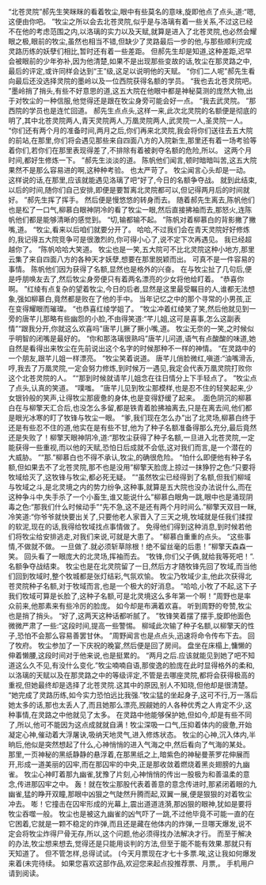 “北苍灵院”郝先生笑眯眯的看着牧尘,眼中有些莫名的意味,旋即他点了点头,道:“嗯,这便由你吧。
”牧尘之所以会去北苍灵院,似乎是与洛璃有着一些关系,不过这已经不在他的考虑范围之内,以洛璃的实力以及天赋,就算是进入了北苍灵院,也必然会耀眼之极,眼前的牧尘,虽然也相当不错,但缺少了灵路最后一步的他,与那些顺利完成灵路历练的妖孽们相比,暂时还有着一些差距。
但郝先生却是知道,这种差距,迟早会被眼前的少年弥补,因为他清楚,如果不是出现那些变故的话,牧尘在那灵路之中,最后的评定,或许同样会达到“王”级,这足以说明他的天赋。
“你们二人呢”郝先生看向最后还没选择灵院的墨岭以及一位西院获得名额的学员。
“我也去北苍灵院吧。
”墨岭捎了捎头,有些不好意思的道,这五大院在他眼中都是神秘莫测的庞然大物,出于对牧尘的一种信服,他觉得还是跟在牧尘身旁可能会好一点。
“我去武灵院。
”那西院的学员也是连忙回道。
郝先生点点头,这样一来,此次北灵院的名额便是彻底的明了,其中北苍灵院两人,青天灵院两人,万凰灵院两人,武灵院一人,圣灵院一人。
“你们还有两个月的准备时间,两月之后,你们再来北灵院,我会将你们送往去五大院的前站,在那里,你们将会遇见那些来自四面八方的入院新生,那里还有着一场考验等着你们,若你们在那里表现得差了,不排除有着被剥夺名额的危险,所以。
这两个月时间,都好生修炼一下。
”郝先生淡淡的道。
陈帆他们闻言,顿时暗暗叫苦,这五大院果然不是那么容易进的啊,这种种考验。
也太严苛了。
牧尘闻言心头却是一动。
这样说的话,在那里,应该就能遇见洛璃了吧“好了,今日的名额争夺战。
就到此结束,以后的时间,随你们自己安排,即便是要暂离北灵院都可以,但记得两月后的时间就好。
”郝先生挥了挥手。
然后便是慢悠悠的转身而去。
随着郝先生离去,陈帆他们也是松了一口气,柳慕白眼神阴冷的看了牧尘一眼,然后直接拂袖而去,那怒火,连陈帆他们都是能够清晰的感觉到。
“切,输都输不起。
”陈帆对着柳慕白的背影撇了撇嘴,道。
“牧尘,看来以后咱们就要分开了。
哈哈,不过我们会在青天灵院好好修炼的,我记得五大院竞争可是很激烈的,你可得小心了,说不定下次再遇见。
我已经超越你了。
”陈帆哈哈大笑道。
牧尘也是一笑,五大院可不比北灵院这种小地方,那里云集了来自四面八方的各种天才妖孽,想要在那里脱颖而出。
可真不是一件容易的事情。
陈帆他们因为获得了名额,显然也是格外的兴奋。
在与牧尘扯了几句后,便是呼朋唤友去了,然后牧尘身旁便只有着两名漂亮的少女将他给盯着。
“恭喜你啊。
”红绫有点复杂的望着牧尘,今日的后者,显然是这里最受瞩目的人,谁都无法想象,强如柳慕白,竟然都是败在了他的手中。
当年记忆之中的那个寻常的小男孩,正在变得耀眼而璀璨。
“也恭喜红绫学姐了。
”牧尘冲着红绫笑了笑,然后他就见到一旁的唐芊儿那略有些幽怨的小脸,不由得笑道:“芊儿姐,这可是喜事,怎么这副表情”“跟我分开,你就这么欢喜吗”唐芊儿撅了撅小嘴,道。
牧尘无奈的一笑,之时候似乎明智的闭嘴是最好的。
“你和那洛璃很熟吗”唐芊儿问道,语气有点酸酸的味道,她自然是看得出来牧尘在先前说出这个名字的时候那种不一样的神情。
“在灵路中的一个朋友,跟芊儿姐一样漂亮。
”牧尘笑着说道。
唐芊儿俏脸微红,嗔道:“油嘴滑舌,哼,我去了万凰灵院,一定会努力修炼,到时候万一遇见,我定会代表万凰灵院打败你这个北苍灵院的人。
”“那到时候就请芊儿姐念在往日情分上下手轻点了。
”牧尘点了点头,认真的笑道。
“噗嗤。
”唐芊儿见到牧尘那模样,也是忍不住的轻笑起来,少女银铃般的笑声,让得牧尘那疲惫的身体,也是变得舒缓了起来。
.面色阴沉的柳慕白在与柳擎天汇合后,也没怎么多留,都是铁青着脸拂袖离去,只是在离去间,他们都是眼光冰寒的盯了牧锋与牧尘一眼。
“爹,我们现在怎么办”出了北灵场,柳慕白终于还是有些忍不住的道,他实在是有些不甘,他为了种子名额准备得那么充分,最后竟然还是失败了！柳擎天眼神阴冷,道:“那牧尘获得了种子名额,一旦进入北苍灵院,一定能获得一些重视,而以他的天赋,恐怕日后成就不会低,这对我们而言,是一个潜在的大威胁。
”“那.”柳慕白也不得不承认,牧尘,的确很危险。
“怕什么即便他有种子名额,但如果去不了北苍灵院,那不也是没用”柳擎天脸庞上掠过一抹狰狞之色:“只要将牧域给灭了,这牧锋与牧尘,都必死无疑。
”“虽然牧尘已经得到了名额,但我们柳域与牧域之斗,是北灵境之内的势力纷争,这种事,就算是五大院也没办法说什么,而在这种争斗中,失手杀了一个小畜生,谁又能说什么”柳慕白眼角一跳,眼中也是涌现阴毒之色:“那我们什么时候动手”“先不急,这不是还有两个月时间么.”柳擎天双目一眯,冷笑道:“你爷爷就快要出关了,只要他老人家晋入了三天之境,牧域就是任我们揉捏的软泥,现在的话,我得给牧域找点事情做了。
免得他们得到这种消息,到时候若他们将牧尘给安排逃走,对我们来说,可就是大患了。
”柳慕白重重的点头。
“这些事情,不做就不做。
一旦做了.就必须斩草除根！绝不留丝毫的后患！”柳擎天森森一笑。
回头看了一眼庞大的北灵场,挥袖而去。
“牧锋,你们父子俩,就给我等死吧！”.名额争夺战结束。
牧尘也是在北灵院留了一日,然后方才随牧锋先回了牧域,而当他们回到牧域时,整个牧城都是张灯结彩,气氛欢愉。
牧尘乃牧域少主,他此次获得北苍灵院种子名额,对于牧域而言,也是一个极大的好消息。
“哈哈,小牧了不起,这下子我们牧域可算是长脸了,这种子名额,可是北灵境这么多年第一个啊！”周野也是率众前来,他那素来有些冷厉的脸庞。
如今却是布满着欢喜。
听到周野的夸赞,牧尘也是捎了捎头。
“好了,这两天这种话都听腻了。
”牧锋笑着摆了摆手,旋即他面色微微严肃了一些:“这段时间,提高一些警惕。
柳域此次输了种子名额,以柳擎天的性子,恐怕不会那么容易善罢甘休。
”周野闻言也是点点头,迅速将命令传布下去。
回了牧府。
牧尘参加了一下庆祝的晚宴,然后便是回了房间。
盘坐在床榻上,慵懒的伸着懒腰,这段时间对于他来说,也是挺累的。
“两月之后.应该就能见到她了吧不知道这么久不见,有没什么变化.”牧尘喃喃自语,那俊逸的脸庞在此时显得格外的柔和,以洛璃的天赋以及在那灵路之中的等级评定,不管是去哪座灵院,都将会获得极高的重视,但她最终却是选择了北苍灵院.这其中的原因,别人不知晓,但他却是很清楚。
“她完成了灵路历练,如今实力恐怕远比我强.”牧尘猛的坐起身子,这可不行,万一落后她太多的话,那也太丢人了,而且她那么漂亮,觊觎她的人各种优秀之人肯定不少,这种事情,在灵路之中他就见了太多。
在灵路中他能够保护她,但如今,却是有些不同了,所以,他可不能因为这点成就就自满！牧尘深吸一口气,压抑着体内的疲惫,开始凝定心神,催动着大浮屠诀,吸纳天地灵气,进入修炼状态。
牧尘的心神,沉入体内,半晌后,他似是突然想起了什么,心神悄悄的进入气海之中,然后看向了气海的某处。
那里,一页神秘的黑纸静静的悬浮着,在那黑纸之上,暗紫色的神秘曼荼罗花伸展而开,形成一道美丽的囚牢,而在那囚牢的中央,正是那收敛着燃烧着黑炎翅膀的九幽雀。
牧尘心神盯着那九幽雀,犹豫了片刻,心神悄悄的传出一股极为和善温柔的意念,传进那囚牢之中。
轰！就在牧尘那股代表着善意的意念传进时,那紧闭着眼的九幽雀,猛的睁开双瞳,那眼中凶狠之气陡然升腾而起,双翼一展,便是狠狠的对着牧尘冲去。
嘭！它撞击在囚牢形成的光幕上,震出道道涟漪,那凶狠的眼神,犹如是要将牧尘吞噬一般。
牧尘也是被这九幽雀的凶气吓了一跳,不过他毕竟不可能一直的在它困着,它就是一颗不稳定的炸弹,而且还是藏在他体内的炸弹,一旦哪天爆发,说不定会将牧尘炸得尸骨无存,所以,这个问题,他必须得找办法解决才行。
而至于解决的办法,牧尘想来想去,觉得还是只能用谈判的方法,但至于能不能有效果.那就只有天知道了。
但不管怎样,总得试试。
(今天月票现在才七十多票.唉,这让我如何爆发来着(未完待续。
如果您喜欢这部作品,欢迎您来起点投推荐票、月票,。
手机用户请到阅读。

